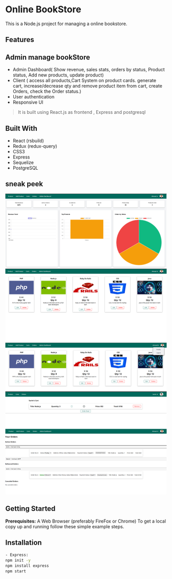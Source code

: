 # Online BookStore

This is a Node.js project for managing a online bookstore.

## Features

## Admin manage bookStore

- Admin Dashboard( Show revenue, sales stats, orders by status, Product status, Add new products, update product)
- Client ( access all products,Cart System on product cards. generate cart, increase/decrease qty
  and remove product item from cart, create Orders, check the Order status.)
- User authentication
- Responsive UI

> It is built using React.js as frontend , Express and postgresql

## Built With

- React (rsbuild)
- Redux (redux-query)
- CSS3
- Express
- Sequelize
- PostgreSQL

## sneak peek

![Application admin dashboard](./images/admin_dashboard.png)
![Application index ](./images/index.png)
![Application indexpage](./images/indexpage.png)
![Application carts page](./images/cartspage.png)
![Application orders page](./images/orderspage.png)


## Getting Started

**Prerequisites:** A Web Browser (preferably FireFox or Chrome)
To get a local copy up and running follow these simple example steps.

## Installation

```bash
- Express:
npm init -y
npm install express
npm start
```
